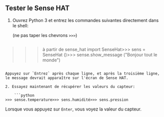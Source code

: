 ## Tester le Sense HAT

1. Ouvrez Python 3 et entrez les commandes suivantes directement dans le shell:
    
    (ne pas taper les chevrons `>>>`)
    
    ```python
>>> à partir de sense_hat import SenseHat>>> sens = SenseHat ()>>> sense.show_message ("Bonjour tout le monde")
```

Appuyez sur `Entrez` après chaque ligne, et après la troisième ligne, le message devrait apparaître sur l'écran de Sense HAT.

2. Essayez maintenant de récupérer les valeurs du capteur:
    
    ```python
>>> sense.temperature>>> sens.humidité>>> sens.pression
```

Lorsque vous appuyez sur `Enter`, vous voyez la valeur du capteur.